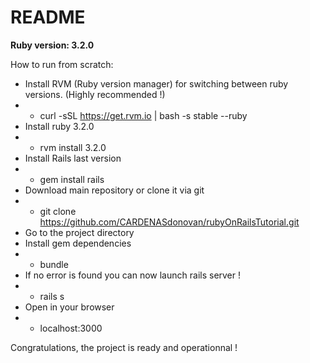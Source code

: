 # README
**Ruby version: 3.2.0**
  
How to run from scratch:
*  Install RVM (Ruby version manager) for switching between ruby versions. (Highly recommended !)
* * curl -sSL https://get.rvm.io | bash -s stable --ruby
*  Install ruby 3.2.0
* * rvm install 3.2.0
*  Install Rails last version
* * gem install rails
* Download main repository or clone it via git
* * git clone https://github.com/CARDENASdonovan/rubyOnRailsTutorial.git
* Go to the project directory
* Install gem dependencies
* * bundle
* If no error is found you can now launch rails server !
* * rails s
* Open in your browser
* * localhost:3000

Congratulations, the project is ready and operationnal !
